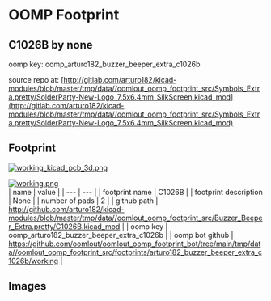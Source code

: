 # OOMP Footprint  
## C1026B  by none  
  
oomp key: oomp_arturo182_buzzer_beeper_extra_c1026b  
  
source repo at: [http://gitlab.com/arturo182/kicad-modules/blob/master/tmp/data//oomlout_oomp_footprint_src/Symbols_Extra.pretty/SolderParty-New-Logo_7.5x6.4mm_SilkScreen.kicad_mod](http://gitlab.com/arturo182/kicad-modules/blob/master/tmp/data//oomlout_oomp_footprint_src/Symbols_Extra.pretty/SolderParty-New-Logo_7.5x6.4mm_SilkScreen.kicad_mod)  
## Footprint  
  
[![working_kicad_pcb_3d.png](working_kicad_pcb_3d_600.png)](working_kicad_pcb_3d.png)  
  
[![working.png](working_600.png)](working.png)  
| name | value | 
| --- | --- | 
| footprint name | C1026B | 
| footprint description | None | 
| number of pads | 2 | 
| github path | http://github.com/arturo182/kicad-modules/blob/master/tmp/data//oomlout_oomp_footprint_src/Buzzer_Beeper_Extra.pretty/C1026B.kicad_mod | 
| oomp key | oomp_arturo182_buzzer_beeper_extra_c1026b | 
| oomp bot github | https://github.com/oomlout/oomlout_oomp_footprint_bot/tree/main/tmp/data//oomlout_oomp_footprint_src/footprints/arturo182_buzzer_beeper_extra_c1026b/working | 
## Images  
